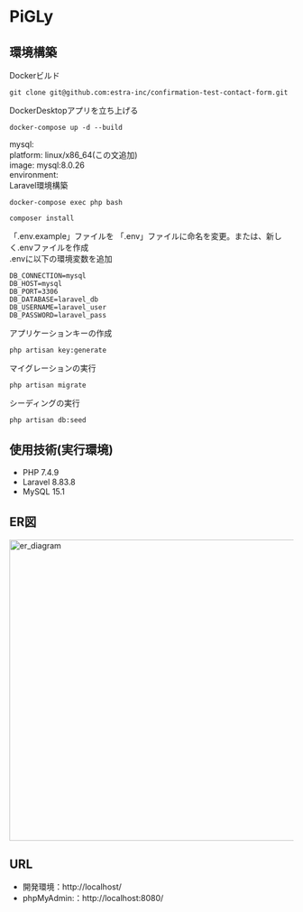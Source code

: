 # PiGLy
## 環境構築
Dockerビルド  
```
git clone git@github.com:estra-inc/confirmation-test-contact-form.git
```
DockerDesktopアプリを立ち上げる  
```
docker-compose up -d --build
```
mysql:  
    platform: linux/x86_64(この文追加)  
    image: mysql:8.0.26  
    environment:  
Laravel環境構築  
```
docker-compose exec php bash
```
```
composer install
```
「.env.example」ファイルを 「.env」ファイルに命名を変更。または、新しく.envファイルを作成  
.envに以下の環境変数を追加  
```
DB_CONNECTION=mysql  
DB_HOST=mysql  
DB_PORT=3306  
DB_DATABASE=laravel_db  
DB_USERNAME=laravel_user  
DB_PASSWORD=laravel_pass
```
アプリケーションキーの作成  
```
php artisan key:generate
```
マイグレーションの実行  
```
php artisan migrate
```
シーディングの実行  
```
php artisan db:seed
```
## 使用技術(実行環境)
* PHP 7.4.9
* Laravel 8.83.8
* MySQL 15.1
## ER図
<img width="534" alt="er_diagram" src="https://github.com/user-attachments/assets/47e7322f-6d76-45ae-8672-e75df4e33ab8" />

## URL
* 開発環境：http://localhost/
* phpMyAdmin:：http://localhost:8080/
